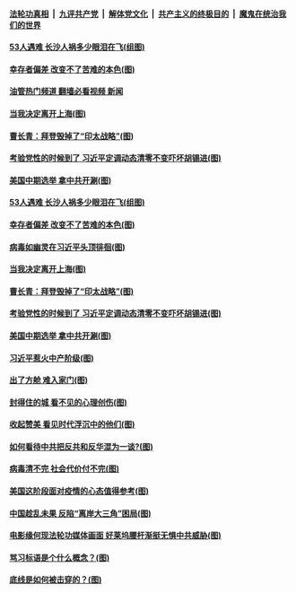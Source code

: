 ####  [法轮功真相](../../../../basic/blob/master/README.md?t=05081231) &nbsp;|&nbsp; [九评共产党](../../../../9ping.md/blob/master/README.md?t=05081231) &nbsp;|&nbsp; [解体党文化](../../../../jtdwh.md/blob/master/README.md?t=05081231)  &nbsp;|&nbsp; [共产主义的终极目的](../../../../gczydzjmd.md/blob/master/README.md?t=05081231) &nbsp;|&nbsp; [魔鬼在统治我们的世界](../../../../mgztzwmdsj.md/blob/master/README.md?t=05081231) 

#### [53人遇难 长沙人祸多少眼泪在飞(组图)](../pages/p4/1005763.md?t=05081231) 

#### [幸存者偏差 改变不了苦难的本色(图)](../pages/p4/1005782.md?t=05081231) 

#### [油管热门频道 翻墙必看视频 新闻](http://45.76.130.85:81/youtube.html?05081231)

#### [当我决定离开上海(图)](../pages/p4/1005769.md?t=05081231) 

#### [曹长青：拜登毁掉了“印太战略”(图)](../pages/p4/1005686.md?t=05081231) 

#### [考验党性的时候到了 习近平定调动态清零不变吓坏胡锡进(图)](../pages/p4/1005682.md?t=05081231) 

#### [美国中期选举 拿中共开涮(图)](../pages/p4/1005590.md?t=05081231) 

#### [53人遇难 长沙人祸多少眼泪在飞(组图)](../pages/p4/1005763.md?t=05081231) 

#### [幸存者偏差 改变不了苦难的本色(图)](../pages/p4/1005782.md?t=05081231) 

#### [病毒如幽灵在习近平头顶徘徊(图)](../pages/p4/1005780.md?t=05081231) 

#### [当我决定离开上海(图)](../pages/p4/1005769.md?t=05081231) 

#### [曹长青：拜登毁掉了“印太战略”(图)](../pages/p4/1005686.md?t=05081231) 


#### [考验党性的时候到了 习近平定调动态清零不变吓坏胡锡进(图)](../pages/p4/1005682.md?t=05081231) 

#### [美国中期选举 拿中共开涮(图)](../pages/p4/1005590.md?t=05081231) 

#### [习近平惹火中产阶级(图)](../pages/p4/1005690.md?t=05081231) 

#### [出了方舱 难入家门(图)](../pages/p4/1005689.md?t=05081231) 

#### [封得住的城 看不见的心理创伤(图)](../pages/p4/1005575.md?t=05081231) 

#### [收起赞美 看见时代浮沉中的他们(图)](../pages/p4/1005600.md?t=05081231) 

#### [如何看待中共把反共和反华混为一谈?(图)](../pages/p4/1005588.md?t=05081231) 

#### [病毒清不完 社会代价付不完(图)](../pages/p4/1005584.md?t=05081231) 

#### [美国这阶段面对疫情的心态值得参考(图)](../pages/p4/1005510.md?t=05081231) 

#### [中国趁乱未果 反陷“离岸大三角”困局(图)](../pages/p4/1005508.md?t=05081231) 


#### [电影缘何现法轮功媒体画面 好莱坞腰杆渐挺无惧中共威胁(图)](../pages/p4/1005495.md?t=05081231) 

#### [骂习标语是个什么概念？(图)](../pages/p4/1005501.md?t=05081231) 

#### [底线是如何被击穿的？(图)](../pages/p4/1005420.md?t=05081231) 

<img src='http://gfw-breaker.win/goodnews/indexes/p4.md' width='0px' height='0px'/>
